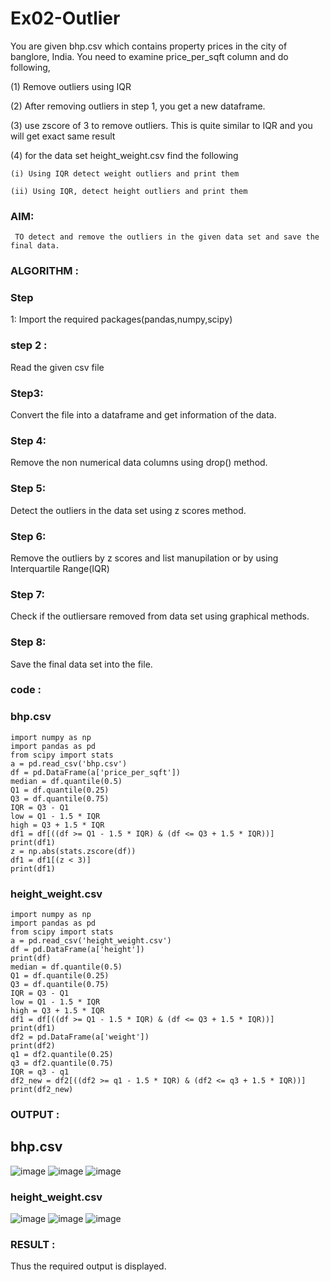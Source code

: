 # Ex02-Outlier

You are given bhp.csv which contains property prices in the city of banglore, India. You need to examine price_per_sqft column and do following,

(1) Remove outliers using IQR 

(2) After removing outliers in step 1, you get a new dataframe.

(3) use zscore of 3 to remove outliers. This is quite similar to IQR and you will get exact same result

(4) for the data set height_weight.csv find the following

    (i) Using IQR detect weight outliers and print them

    (ii) Using IQR, detect height outliers and print them
 
### AIM:
     TO detect and remove the outliers in the given data set and save the final data.
### ALGORITHM :

### Step 
1:
Import the required packages(pandas,numpy,scipy)

### step 2 :
Read the given csv file

### Step3:
Convert the file into a dataframe and get information of the data.

### Step 4:
Remove the non numerical data columns using drop() method.

### Step 5:
Detect the outliers in the data set using z scores method.

### Step 6:
Remove the outliers by z scores and list manupilation or by using Interquartile Range(IQR)

### Step 7:
Check if the outliersare removed from data set using graphical methods.

### Step 8:
Save the final data set into the file.

### code :
### bhp.csv
```
import numpy as np
import pandas as pd
from scipy import stats
a = pd.read_csv('bhp.csv')
df = pd.DataFrame(a['price_per_sqft'])
median = df.quantile(0.5)
Q1 = df.quantile(0.25)
Q3 = df.quantile(0.75)
IQR = Q3 - Q1
low = Q1 - 1.5 * IQR
high = Q3 + 1.5 * IQR
df1 = df[((df >= Q1 - 1.5 * IQR) & (df <= Q3 + 1.5 * IQR))]
print(df1)
z = np.abs(stats.zscore(df))
df1 = df1[(z < 3)]
print(df1)
```
### height_weight.csv
```
import numpy as np
import pandas as pd
from scipy import stats
a = pd.read_csv('height_weight.csv')
df = pd.DataFrame(a['height'])
print(df)
median = df.quantile(0.5)
Q1 = df.quantile(0.25)
Q3 = df.quantile(0.75)
IQR = Q3 - Q1
low = Q1 - 1.5 * IQR
high = Q3 + 1.5 * IQR
df1 = df[((df >= Q1 - 1.5 * IQR) & (df <= Q3 + 1.5 * IQR))]
print(df1)
df2 = pd.DataFrame(a['weight'])
print(df2)
q1 = df2.quantile(0.25)
q3 = df2.quantile(0.75)
IQR = q3 - q1
df2_new = df2[((df2 >= q1 - 1.5 * IQR) & (df2 <= q3 + 1.5 * IQR))]
print(df2_new)
```

### OUTPUT :
## bhp.csv
![image](https://user-images.githubusercontent.com/119557910/229702624-309add0a-95f2-44b9-9f25-d94b6843268b.png)
![image](https://user-images.githubusercontent.com/119557910/229702667-ea90c610-e93d-4653-9955-89a88489b0ca.png)
![image](https://user-images.githubusercontent.com/119557910/229702706-589837d4-50d0-4321-b933-0d959c01fad7.png)

### height_weight.csv
![image](https://user-images.githubusercontent.com/119557910/229702786-a22bd745-0cd4-41be-8223-7aaced74f112.png)
![image](https://user-images.githubusercontent.com/119557910/229702806-22a52aed-4e44-4f55-a78c-b0ec2b656ac7.png)
![image](https://user-images.githubusercontent.com/119557910/229702828-c174b261-01e6-4b97-8511-767dd7ef0001.png)

### RESULT :
Thus the required output is displayed.




